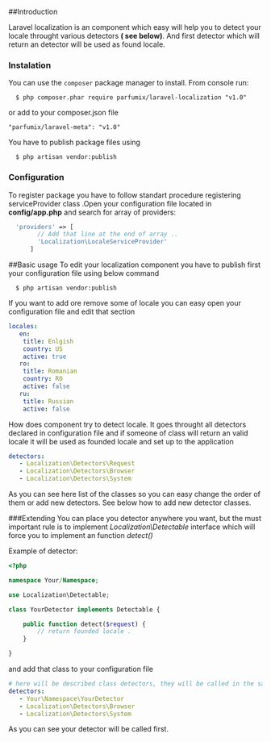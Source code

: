##Introduction

Laravel localization is an component which easy will help you to detect your locale throught various detectors
**( see below)**. And first detector which will return an detector will be used as found locale. 

### Instalation
You can use the `composer` package manager to install. From console run:

```
  $ php composer.phar require parfumix/laravel-localization "v1.0"
```

or add to your composer.json file

    "parfumix/laravel-meta": "v1.0"

You have to publish package files using

```
  $ php artisan vendor:publish
```

### Configuration

To register package you have to follow standart procedure registering serviceProvider class .Open your configuration file located in **config/app.php** and search for array of providers:

```php
  'providers' => [
        // Add that line at the end of array ..
        'Localization\LocaleServiceProvider'
      ]  
```

##Basic usage
To edit your localization component you have to publish first your configuration file using below command

```
  $ php artisan vendor:publish
```

If you want to add ore remove some of locale you can easy open your configuration file and edit that section
```yaml
locales:
   en:
    title: Enlgish
    country: US
    active: true
   ro:
    title: Romanian
    country: RO
    active: false
   ru:
    title: Russian
    active: false
```

How does component try to detect locale. It goes throught all detectors declared in configuration file and if someone of class will return an valid locale it will be used as founded locale and set up to the application 

```yaml
detectors:
   - Localization\Detectors\Request
   - Localization\Detectors\Browser
   - Localization\Detectors\System
```

As you can see here list of the classes so you can easy change the order of them or add new detectors. See below how to add new detector classes.

###Extending
You can place you detector anywhere you want, but the must important rule is to implement *Localization\Detectable* interface which will force you to implement an function *detect()*

Example of detector:
```php
<?php

namespace Your/Namespace;

use Localization\Detectable;

class YourDetector implements Detectable {

    public function detect($request) {
        // return founded locale .
    }

}
```

and add that class to your configuration file

```yaml
# here will be described class detectors, they will be called in the same order
detectors:
   - Your\Namespace\YourDetector
   - Localization\Detectors\Browser
   - Localization\Detectors\System
```

As you can see your detector will be called first.
